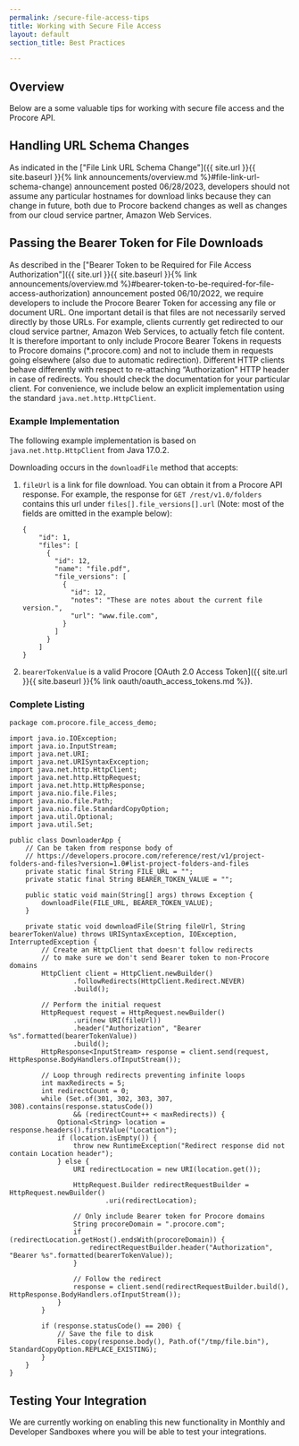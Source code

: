 ```yaml
---
permalink: /secure-file-access-tips
title: Working with Secure File Access
layout: default
section_title: Best Practices

---
```


## Overview

Below are a some valuable tips for working with secure file access and the Procore API.

## Handling URL Schema Changes

As indicated in the ["File Link URL Schema Change"]({{ site.url }}{{ site.baseurl }}{% link announcements/overview.md %}#file-link-url-schema-change) announcement posted 06/28/2023, developers should not assume any particular hostnames for download links because they can change in future, both due to Procore backend changes as well as changes from our cloud service partner, Amazon Web Services.

## Passing the Bearer Token for File Downloads

As described in the ["Bearer Token to be Required for File Access Authorization"]({{ site.url }}{{ site.baseurl }}{% link announcements/overview.md %}#bearer-token-to-be-required-for-file-access-authorization) announcement posted 06/10/2022, we require developers to include the Procore Bearer Token for accessing any file or document URL.
One important detail is that files are not necessarily served directly by those URLs.
For example, clients currently get redirected to our cloud service partner, Amazon Web Services, to actually fetch file content.
It is therefore important to only include Procore Bearer Tokens in requests to Procore domains (*.procore.com) and not to include them in requests going elsewhere (also due to automatic redirection).
Different HTTP clients behave differently with respect to re-attaching “Authorization” HTTP header in case of redirects.
You should check the documentation for your particular client.
For convenience, we include below an explicit implementation using the standard `java.net.http.HttpClient`.

### Example Implementation

The following example implementation is based on `java.net.http.HttpClient` from Java 17.0.2.

Downloading occurs in the `downloadFile` method that accepts:

1. `fileUrl` is a link for file download.
You can obtain it from a Procore API response.
For example, the response for `GET /rest/v1.0/folders` contains this url under `files[].file_versions[].url` (Note: most of the fields are omitted in the example below):

    ```
    {
        "id": 1,
        "files": [
          {
            "id": 12,
            "name": "file.pdf",
            "file_versions": [
              {
                "id": 12,
                "notes": "These are notes about the current file version.",
                "url": "www.file.com",
              }
            ]
          }
        ]
    }
    ```

2. `bearerTokenValue` is a valid Procore [OAuth 2.0 Access Token]({{ site.url }}{{ site.baseurl }}{% link oauth/oauth_access_tokens.md %}).

### Complete Listing

```
package com.procore.file_access_demo;

import java.io.IOException;
import java.io.InputStream;
import java.net.URI;
import java.net.URISyntaxException;
import java.net.http.HttpClient;
import java.net.http.HttpRequest;
import java.net.http.HttpResponse;
import java.nio.file.Files;
import java.nio.file.Path;
import java.nio.file.StandardCopyOption;
import java.util.Optional;
import java.util.Set;

public class DownloaderApp {
    // Can be taken from response body of
    // https://developers.procore.com/reference/rest/v1/project-folders-and-files?version=1.0#list-project-folders-and-files
    private static final String FILE_URL = "";
    private static final String BEARER_TOKEN_VALUE = "";

    public static void main(String[] args) throws Exception {
        downloadFile(FILE_URL, BEARER_TOKEN_VALUE);
    }

    private static void downloadFile(String fileUrl, String bearerTokenValue) throws URISyntaxException, IOException, InterruptedException {
        // Create an HttpClient that doesn't follow redirects
        // to make sure we don't send Bearer token to non-Procore domains
        HttpClient client = HttpClient.newBuilder()
                .followRedirects(HttpClient.Redirect.NEVER)
                .build();

        // Perform the initial request
        HttpRequest request = HttpRequest.newBuilder()
                .uri(new URI(fileUrl))
                .header("Authorization", "Bearer %s".formatted(bearerTokenValue))
                .build();
        HttpResponse<InputStream> response = client.send(request, HttpResponse.BodyHandlers.ofInputStream());

        // Loop through redirects preventing infinite loops
        int maxRedirects = 5;
        int redirectCount = 0;
        while (Set.of(301, 302, 303, 307, 308).contains(response.statusCode())
                && (redirectCount++ < maxRedirects)) {
            Optional<String> location = response.headers().firstValue("Location");
            if (location.isEmpty()) {
                throw new RuntimeException("Redirect response did not contain Location header");
            } else {
                URI redirectLocation = new URI(location.get());

                HttpRequest.Builder redirectRequestBuilder = HttpRequest.newBuilder()
                        .uri(redirectLocation);

                // Only include Bearer token for Procore domains
                String procoreDomain = ".procore.com";
                if (redirectLocation.getHost().endsWith(procoreDomain)) {
                    redirectRequestBuilder.header("Authorization", "Bearer %s".formatted(bearerTokenValue));
                }

                // Follow the redirect
                response = client.send(redirectRequestBuilder.build(), HttpResponse.BodyHandlers.ofInputStream());
            }
        }

        if (response.statusCode() == 200) {
            // Save the file to disk
            Files.copy(response.body(), Path.of("/tmp/file.bin"), StandardCopyOption.REPLACE_EXISTING);
        }
    }
}

```

## Testing Your Integration

We are currently working on enabling this new functionality in Monthly and Developer Sandboxes where you will be able to test your integrations.
